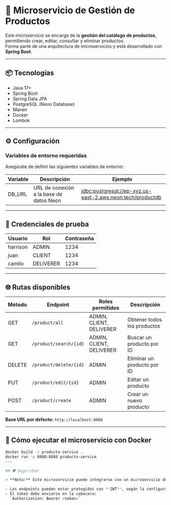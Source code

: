# 🛒 Microservicio de Gestión de Productos

Este microservicio se encarga de la **gestión del catálogo de productos**, permitiendo crear, editar, consultar y eliminar productos.  
Forma parte de una arquitectura de microservicios y está desarrollado con **Spring Boot**.

---

## 📦 Tecnologías

- Java 17+  
- Spring Boot  
- Spring Data JPA  
- PostgreSQL (Neon Database)  
- Maven  
- Docker  
- Lombok  

---

## ⚙️ Configuración

### Variables de entorno requeridas

Asegúrate de definir las siguientes variables de entorno:

| Variable   | Descripción                             | Ejemplo                                                                 |
|------------|-----------------------------------------|-------------------------------------------------------------------------|
| DB_URL     | URL de conexión a la base de datos Neon | [jdbc:postgresql://ep-xyz.us-east-2.aws.neon.tech/productdb](https://console.neon.tech/app/projects/orange-bread-10311465) |

---


## 🔐 Credenciales de prueba

| Usuario  | Rol       | Contraseña |
|----------|-----------|------------|
| harrison | ADMIN     | 1234       |
| juan     | CLIENT    | 1234       |
| camilo   | DELIVERER | 1234       |

---

## 🌐 Rutas disponibles

| Método | Endpoint                 | Roles permitidos          | Descripción                    |
|--------|--------------------------|----------------------------|--------------------------------|
| GET    | `/product/all`           | ADMIN, CLIENT, DELIVERER   | Obtener todos los productos    |
| GET    | `/product/search/{id}`   | ADMIN, CLIENT, DELIVERER   | Buscar un producto por ID      |
| DELETE | `/product/delete/{id}`   | ADMIN                      | Eliminar un producto por ID    |
| PUT    | `/product/edit/{id}`     | ADMIN                      | Editar un producto             |
| POST   | `/product/create`        | ADMIN                      | Crear un nuevo producto        |


**Base URL por defecto:** `http://localhost:8080`

---
## 🚀 Cómo ejecutar el microservicio con Docker

```bash
docker build -t producto-service .
docker run -p 8080:8080 producto-service
---

## 🛡️ Seguridad

> **Nota:** Este microservicio puede integrarse con un microservicio de autenticación para proteger sus endpoints.

- Los endpoints pueden estar protegidos con **JWT**, según la configuración global.
- El token debe enviarse en la cabecera:  
  `Authorization: Bearer <token>`
